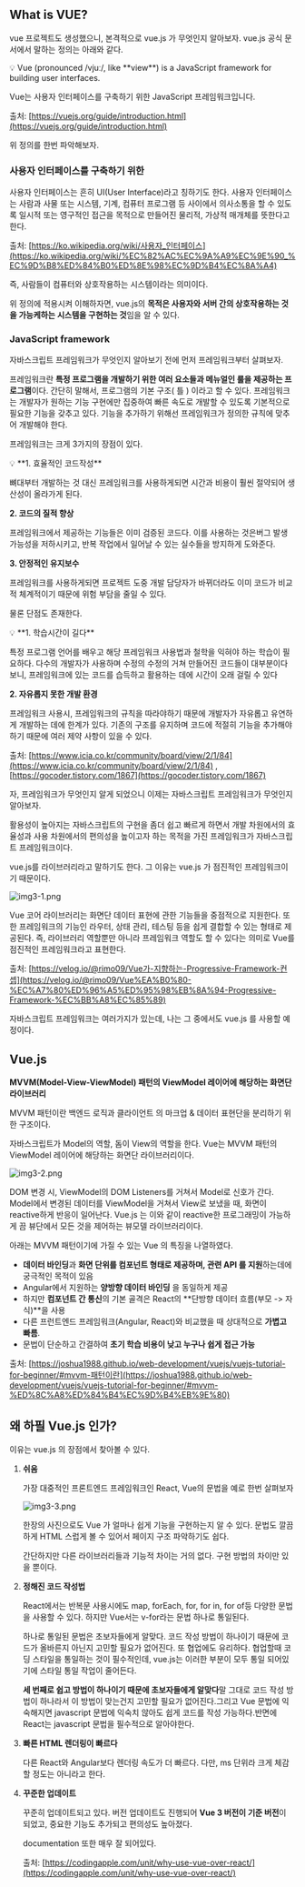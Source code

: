 ## What is VUE?

vue 프로젝트도 생성했으니, 본격적으로 vue.js 가 무엇인지 알아보자. vue.js 공식 문서에서 말하는 정의는 아래와 같다. 

<aside>
💡 Vue (pronounced /vjuː/, like **view**) is a JavaScript framework for building user interfaces.

Vue는 사용자 인터페이스를 구축하기 위한 JavaScript 프레임워크입니다.

출처: [https://vuejs.org/guide/introduction.html](https://vuejs.org/guide/introduction.html)

</aside>

위 정의를 한번 파악해보자. 

### 사용자 인터페이스를 구축하기 위한

사용자 인터페이스는 흔히 UI(User Interface)라고 칭하기도 한다. 사용자 인터페이스는 사람과 사물 또는 시스템, 기계, 컴퓨터 프로그램 등 사이에서 의사소통을 할 수 있도록 일시적 또는 영구적인 접근을 목적으로 만들어진 물리적, 가상적 매개체를 뜻한다고 한다. 

출처: [https://ko.wikipedia.org/wiki/사용자_인터페이스](https://ko.wikipedia.org/wiki/%EC%82%AC%EC%9A%A9%EC%9E%90_%EC%9D%B8%ED%84%B0%ED%8E%98%EC%9D%B4%EC%8A%A4)

즉, 사람들이 컴퓨터와 상호작용하는 시스템이라는 의미이다. 

위 정의에 적용시켜 이해하자면, vue.js의 **목적은 사용자와 서버 간의 상호작용하는 것을 가능케하는 시스템을 구현하는 것**임을 알 수 있다. 

### JavaScript framework

자바스크립트 프레임워크가 무엇인지 알아보기 전에 먼저 프레임워크부터 살펴보자. 

프레임워크란 **특정 프로그램을 개발하기 위한 여러 요소들과 메뉴얼인 룰을 제공하는 프로그램**이다. 간단히 말해서, 프로그램의 기본 구조( 틀 ) 이라고 할 수 있다. 프레임워크는 개발자가 원하는 기능 구현에만 집중하여 빠른 속도로 개발할 수 있도록 기본적으로 필요한 기능을 갖추고 있다. 기능을 추가하기 위해선 프레임워크가 정의한 규칙에 맞추어 개발해야 한다. 

프레임워크는 크게 3가지의 장점이 있다. 

<aside>
💡 **1. 효율적인 코드작성**

뼈대부터 개발하는 것 대신 프레임워크를 사용하게되면 시간과 비용이 훨씬 절약되어 생산성이 올라가게 된다.

**2. 코드의 질적 향상**

프레임워크에서 제공하는 기능들은 이미 검증된 코드다. 이를 사용하는 것은버그 발생 가능성을 저하시키고, 반복 작업에서 일어날 수 있는 실수들을 방지하게 도와준다.

**3. 안정적인 유지보수**

프레임워크를 사용하게되면 프로젝트 도중 개발 담당자가 바뀌더라도 이미 코드가 비교적 체계적이기 때문에 위험 부담을 줄일 수 있다. 

</aside>

물론 단점도 존재한다. 

<aside>
💡 **1. 학습시간이 길다**

특정 프로그램 언어를 배우고 해당 프레임워크 사용법과 철학을 익혀야 하는 학습이 필요하다. 다수의 개발자가 사용하며 수정의 수정의 거쳐 만들어진 코드들이 대부분이다 보니, 프레임워크에 있는 코드를 습득하고 활용하는 데에 시간이 오래 걸릴 수 있다

**2. 자유롭지 못한 개발 환경**

프레임워크 사용시, 프레임워크의 규칙을 따라야하기 때문에 개발자가 자유롭고 유연하게 개발하는 데에 한계가 있다. 기존의 구조를 유지하며 코드에 적절히 기능을 추가해야하기 때문에 여러 제약 사항이 있을 수 있다. 

</aside>

출처: [https://www.icia.co.kr/community/board/view/2/1/84](https://www.icia.co.kr/community/board/view/2/1/84) , [https://gocoder.tistory.com/1867](https://gocoder.tistory.com/1867)

자, 프레임워크가 무엇인지 알게 되었으니 이제는 자바스크립트 프레임워크가 무엇인지 알아보자. 

활용성이 높아지는 자바스크립트의 구현을 좀더 쉽고 빠르게 하면서 개발 차원에서의 효율성과 사용 차원에서의 편의성을 높이고자 하는 목적을 가진 프레임워크가 자바스크립트 프레임워크이다.

vue.js를 라이브러리라고 말하기도 한다. 그 이유는 vue.js 가 점진적인 프레임워크이기 때문이다. 

![img3-1.png](img/img3-1.png)

Vue 코어 라이브러리는 화면단 데이터 표현에 관한 기능들을 중점적으로 지원한다. 또한 프레임워크의 기능인 라우터, 상태 관리, 테스팅 등을 쉽게 결합할 수 있는 형태로 제공된다. 즉, 라이브러리 역할뿐만 아니라 프레임워크 역할도 할 수 있다는 의미로 Vue를 점진적인 프레임워크라고 표현한다.

출처: [https://velog.io/@rimo09/Vue가-지향하는-Progressive-Framework-컨셉](https://velog.io/@rimo09/Vue%EA%B0%80-%EC%A7%80%ED%96%A5%ED%95%98%EB%8A%94-Progressive-Framework-%EC%BB%A8%EC%85%89)

자바스크립트 프레임워크는 여러가지가 있는데, 나는 그 중에서도 vue.js 를 사용할 예정이다. 

## Vue.js

**MVVM(Model-View-ViewModel) 패턴의 ViewModel 레이어에 해당하는 화면단 라이브러리**

MVVM 패턴이란 백엔드 로직과 클라이언트 의 마크업 & 데이터 표현단을 분리하기 위한 구조이다. 

자바스크립트가 Model의 역할, 돔이 View의 역할을 한다. Vue는 MVVM 패턴의 ViewModel 레이어에 해당하는 화면단 라이브러리이다. 

![img3-2.png](img/img3-2.png)

DOM 변경 시, ViewModel의 DOM Listeners를 거쳐서 Model로 신호가 간다. Model에서 변경된 데이터를 ViewModel을 거쳐서 View로 보냈을 때, 화면이 reactive하게 반응이 일어난다. Vue.js 는 이와 같이 reactive한 프로그래밍이 가능하게 끔 뷰단에서 모든 것을 제어하는 뷰모델 라이브러리이다.

아래는  MVVM 패턴이기에 가질 수 있는 Vue 의 특징을 나열하였다.  

- **데이터 바인딩**과 **화면 단위를 컴포넌트 형태로 제공하며, 관련 API 를 지원**하는데에 궁극적인 목적이 있음
- Angular에서 지원하는 **양방향 데이터 바인딩** 을 동일하게 제공
- 하지만 **컴포넌트 간 통신**의 기본 골격은 React의 **단방향 데이터 흐름(부모 -> 자식)**을 사용
- 다른 프런트엔드 프레임워크(Angular, React)와 비교했을 때 상대적으로 **가볍고 빠름**.
- 문법이 단순하고 간결하여 **초기 학습 비용이 낮고 누구나 쉽게 접근 가능**

출처: [https://joshua1988.github.io/web-development/vuejs/vuejs-tutorial-for-beginner/#mvvm-패턴이란](https://joshua1988.github.io/web-development/vuejs/vuejs-tutorial-for-beginner/#mvvm-%ED%8C%A8%ED%84%B4%EC%9D%B4%EB%9E%80)

## 왜 하필 Vue.js 인가?

이유는 vue.js 의 장점에서 찾아볼 수 있다. 

1. **쉬움** 
    
    가장 대중적인 프론트엔드 프레임워크인 React, Vue의 문법을 예로 한번 살펴보자
    
    ![img3-3.png](img/img3-3.png)
    
    한장의 사진으로도 Vue 가 얼마나 쉽게 기능을 구현하는지 알 수 있다. 문법도 깔끔하게 HTML 스럽게 볼 수 있어서 페이지 구조 파악하기도 쉽다.
    
    간단하지만 다른 라이브러리들과 기능적 차이는 거의 없다. 구현 방법의 차이만 있을 뿐이다. 
    
2. **정해진 코드 작성법**
    
    React에서는 반복문 사용시에도 map, forEach, for, for in, for of등 다양한 문법을 사용할 수 있다. 하지만 Vue서는 v-for라는 문법 하나로 통일된다.
    
    하나로 통일된 문법은 초보자들에게 알맞다. 코드 작성 방법이 하나이기 때문에 코드가 올바른지 아닌지 고민할 필요가 없어진다. 또 협업에도 유리하다. 협업할때  코딩 스타일을 통일하는 것이 필수적인데, vue.js는 이러한 부분이 모두 통일 되어있기에 스타일 통일 작업이 줄어든다.
    
    **세 번째로 쉽고 방법이 하나이기 때문에 초보자들에게 알맞다**말 그대로 코드 작성 방법이 하나라서 이 방법이 맞는건지 고민할 필요가 없어진다.그리고 Vue 문법에 익숙해지면 javascript 문법에 익숙치 않아도 쉽게 코드를 작성 가능하다.반면에 React는 javascript 문법을 필수적으로 알아야한다.
    
3. **빠른 HTML 렌더링이 빠르다**
    
    다른 React와 Angular보다 렌더링 속도가 더 빠르다. 다만, ms 단위라 크게 체감할 정도는 아니라고 한다.
    

1. **꾸준한 업데이트**
    
    꾸준히 업데이트되고 있다. 버전 업데이트도 진행되어 **Vue 3 버전이 기준 버전**이 되었고, 중요한 기능도 추가되고 편의성도 높아졌다.
    
    documentation 또한 매우 잘 되어있다.
    
    출처: [https://codingapple.com/unit/why-use-vue-over-react/](https://codingapple.com/unit/why-use-vue-over-react/)
    

##
